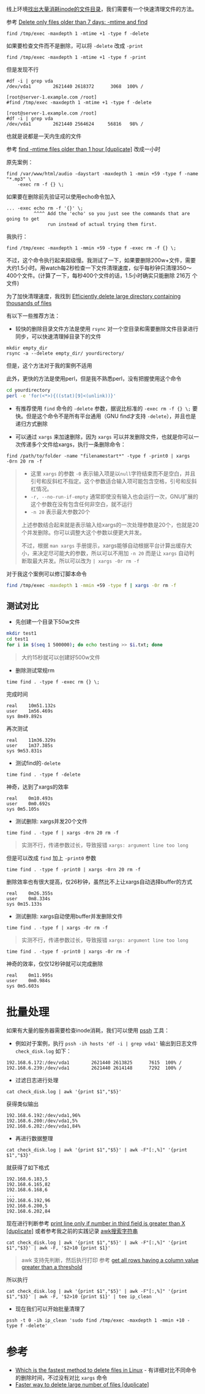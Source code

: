 线上环境[找出大量消耗inode的文件目录](os/linux/security/audit/find_inode_consume.md)，我们需要有一个快速清理文件的方法。

参考 [Delete only files older than 7 days: -mtime and find](https://unix.stackexchange.com/questions/447360/delete-only-files-older-than-7-days-mtime-and-find)

```
find /tmp/exec -maxdepth 1 -mtime +1 -type f -delete
```

如果要检查文件而不是删除，可以将 `-delete` 改成 `-print`

```
find /tmp/exec -maxdepth 1 -mtime +1 -type f -print
```

但是发现不行

```
#df -i | grep vda
/dev/vda1        2621440 2618372      3068  100% /

[root@server-1.example.com /root]
#find /tmp/exec -maxdepth 1 -mtime +1 -type f -delete

[root@server-1.example.com /root]
#df -i | grep vda
/dev/vda1        2621440 2564624     56816   98% /
```

也就是说都是一天内生成的文件

参考 [find -mtime files older than 1 hour [duplicate]](https://stackoverflow.com/questions/543946/find-mtime-files-older-than-1-hour) 改成一小时

原先案例：

```
find /var/www/html/audio -daystart -maxdepth 1 -mmin +59 -type f -name "*.mp3" \
    -exec rm -f {} \;
```

如果要在删除前先验证可以使用echo命令加入

```
... -exec echo rm -f '{}' \;
          ^^^^ Add the 'echo' so you just see the commands that are going to get
               run instead of actual trying them first.
```

我执行：

```
find /tmp/exec -maxdepth 1 -mmin +59 -type f -exec rm -f {} \;
```

不过，这个命令执行起来超级慢。我测试了一下，如果要删除200w+文件，需要大约1.5小时。用watch每2秒检查一下文件清理速度，似乎每秒钟只清理350～400个文件。(计算了一下，每秒400个文件的话，1.5小时确实只能删除 216万 个文件)

为了加快清理速度，我找到 [Efficiently delete large directory containing thousands of files](https://unix.stackexchange.com/questions/37329/efficiently-delete-large-directory-containing-thousands-of-files)

有以下一些推荐方法：

* 较快的删除目录文件方法是使用 `rsync` 对一个空目录和需要删除文件目录进行同步，可以快速清理掉目录下的文件

```
mkdir empty_dir
rsync -a --delete empty_dir/ yourdirectory/
```

但是，这个方法对于我的案例不适用

此外，更快的方法是使用perl，但是我不熟悉perl，没有把握使用这个命令

```bash
cd yourdirectory
perl -e 'for(<*>){((stat)[9]<(unlink))}'
```

* 有推荐使用 `find` 命令的 `-delete` 参数，据说比标准的 `-exec rm -f {} \;` 要快。但是这个命令不是所有平台通用（GNU find才支持 `-delete`），并且也是递归方式删除

* 可以通过 `xargs` 来加速删除，因为 `xargs` 可以并发删除文件，也就是你可以一次传递多个文件给xargs，执行一条删除命令：

```
find /path/to/folder -name "filenamestart*" -type f -print0 | xargs -0rn 20 rm -f
```

> * 这里 `xargs` 的参数 `-0` 表示输入项是以`null`字符结束而不是空白，并且引号和反斜杠不指定。这个参数适合输入项可能包含空格，引号和反斜杠情况。
> * `-r, --no-run-if-empty` 通常即使没有输入也会运行一次，GNU扩展的这个参数在没有包含任何非空白，就不运行
> * `-n 20` 表示最大参数20个
>
> 上述参数结合起来就是表示输入给xargs的一次处理参数是20个，也就是20个并发删除。你可以调整大这个参数以便更大并发。
>
> 不过，根据 `man xargs` 手册提示，xargs能够自动根据平台计算出缓存大小，来决定尽可能大的参数，所以可以不用加 `-n 20` 而是让 `xargs` 自动判断取最大并发。所以可以改为 `| xargs -0r rm -f`

对于我这个案例可以修订脚本命令

```bash
find /tmp/exec -maxdepth 1 -mmin +59 -type f | xargs -0r rm -f
```

## 测试对比

* 先创建一个目录下50w文件

```bash
mkdir test1
cd test1
for i in $(seq 1 500000); do echo testing >> $i.txt; done
```

> 大约15秒就可以创建好500w文件

* 删除测试常规rm

```
time find . -type f -exec rm {} \;
```

完成时间

```
real	10m51.132s
user	1m56.469s
sys	8m49.892s
```

再次测试

```
real	11m36.329s
user	1m37.385s
sys	9m53.831s
```

* 测试find的`-delete`

```
time find . -type f -delete
```

神奇，达到了xargs的效率

```
real	0m10.493s
user	0m0.692s
sys	0m5.105s
```

* 测试删除: xargs并发20个文件

```
time find . -type f | xargs -0rn 20 rm -f
```

> 实测不行，传递参数过长，导致报错 `xargs: argument line too long`

但是可以改成 `find` 加上 `-print0` 参数

```
time find . -type f -print0 | xargs -0rn 20 rm -f
```

删除效率也有很大提高，仅26秒钟，虽然比不上让xargs自动选择buffer的方式

```
real	0m26.355s
user	0m8.334s
sys	0m15.133s
```

* 测试删除: xargs自动使用buffer并发删除文件

```
time find . -type f | xargs -0r rm -f
```

> 实测不行，传递参数过长，导致报错 `xargs: argument line too long`

```
time find . -type f -print0 | xargs -0r rm -f
```

神奇的效率，仅仅12秒钟就可以完成删除

```
real	0m11.995s
user	0m0.984s
sys	0m5.603s
```

# 批量处理

如果有大量的服务器需要检查inode消耗，我们可以使用 [pssh](pssh) 工具：

* 例如对于案例，执行 `pssh -ih hosts 'df -i | grep vda1'` 输出到日志文件 `check_disk.log` 如下：

```
192.168.6.172:/dev/vda1        2621440 2613825      7615  100% /
192.168.6.239:/dev/vda1        2621440 2614148      7292  100% /
```

* 过滤日志进行处理

```
cat check_disk.log | awk '{print $1","$5}'
```

获得类似输出

```
192.168.6.192:/dev/vda1,96%
192.168.6.200:/dev/vda1,5%
192.168.6.202:/dev/vda1,84%
```

* 再进行数据整理

```
cat check_disk.log | awk '{print $1","$5}' | awk -F"[:,%]" '{print $1","$3}'
```

就获得了如下格式

```
192.168.6.183,5
192.168.6.165,82
192.168.6.168,6
...
192.168.6.192,96
192.168.6.200,5
192.168.6.202,84
```

现在进行判断参考 [print line only if number in third field is greater than X [duplicate]](https://unix.stackexchange.com/questions/395588/print-line-only-if-number-in-third-field-is-greater-than-x) 或者参考我之前的实践记录 [awk搜索字符串](awk_search_string)

```
cat check_disk.log | awk '{print $1","$5}' | awk -F"[:,%]" '{print $1","$3}' | awk -F, '$2>10 {print $1}'
```

> awk 支持先判断，然后执行打印 参考 [get all rows having a column value greater than a threshold](https://unix.stackexchange.com/questions/356080/get-all-rows-having-a-column-value-greater-than-a-threshold)

所以执行

```
cat check_disk.log | awk '{print $1","$5}' | awk -F"[:,%]" '{print $1","$3}' | awk -F, '$2>10 {print $1}' | tee ip_clean
```

* 现在我们可以开始批量清理了

```
pssh -t 0 -ih ip_clean 'sudo find /tmp/exec -maxdepth 1 -mmin +10 -type f -delete'
```

# 参考

* [Which is the fastest method to delete files in Linux](https://www.slashroot.in/which-is-the-fastest-method-to-delete-files-in-linux) - 有详细对比不同命令的删除时间，不过没有对比 `xargs` 命令
* [Faster way to delete large number of files [duplicate]](https://unix.stackexchange.com/questions/96935/faster-way-to-delete-large-number-of-files/211650)